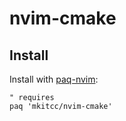 # nvim-cmake

## Install

Install with [paq-nvim](https://github.com/savq/paq-nvim):

```vim
" requires
paq 'mkitcc/nvim-cmake'
```